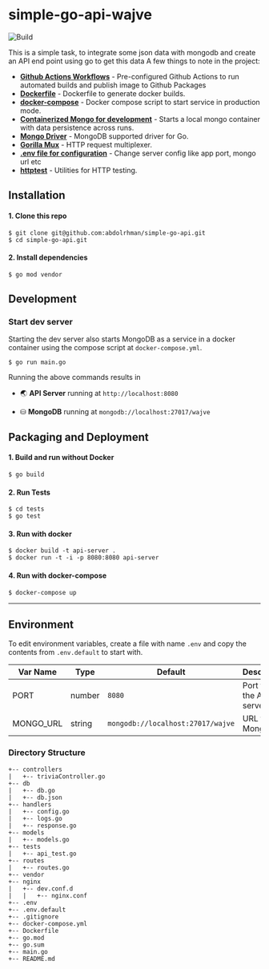 # simple-go-api-wajve


![Build](https://github.com/umangraval/Go-Mongodb-REST-boilerplate/workflows/Go/badge.svg)


This is a simple task, to integrate some json data with mongodb and create an API end point using go to get this data
A few things to note in the project:
* **[Github Actions Workflows](https://github.com/umangraval/Go-Mongodb-REST-boilerplate/tree/main/.github/workflows)** - Pre-configured Github Actions to run automated builds and publish image to Github Packages
* **[Dockerfile](https://github.com/umangraval/Go-Mongodb-REST-boilerplate/blob/main/Dockerfile)** - Dockerfile to generate docker builds.
* **[docker-compose](https://github.com/umangraval/Go-Mongodb-REST-boilerplate/blob/main/docker-compose.yml)** - Docker compose script to start service in production mode.
* **[Containerized Mongo for development](#development)** - Starts a local mongo container with data persistence across runs.
* **[Mongo Driver](https://go.mongodb.org/mongo-driver)** - MongoDB supported driver for Go.
* **[Gorilla Mux](https://go.mongodb.org/mongo-driver)** - HTTP request multiplexer.
* **[.env file for configuration](#environment)** - Change server config like app port, mongo url etc
* **[httptest](#testing)** - Utilities for HTTP testing.

## Installation

#### 1. Clone this repo

```
$ git clone git@github.com:abdolrhman/simple-go-api.git
$ cd simple-go-api.git
```

#### 2. Install dependencies

```
$ go mod vendor
```

## Development

### Start dev server
Starting the dev server also starts MongoDB as a service in a docker container using the compose script at `docker-compose.yml`.

```
$ go run main.go
```
Running the above commands results in 
* 🌏 **API Server** running at `http://localhost:8080`
<!-- * ⚙️**Swagger UI** at `http://localhost:3000/dev/api-docs` -->
* ⛁ **MongoDB** running at `mongodb://localhost:27017/wajve`

## Packaging and Deployment
#### 1. Build and run without Docker

```
$ go build 
```
#### 2. Run Tests

```
$ cd tests
$ go test
```
#### 3. Run with docker

```
$ docker build -t api-server .
$ docker run -t -i -p 8080:8080 api-server
```

#### 4. Run with docker-compose

```
$ docker-compose up
```


---

## Environment
To edit environment variables, create a file with name `.env` and copy the contents from `.env.default` to start with.

| Var Name  | Type  | Default                           | Description  |
|---|---|-----------------------------------|---|
|  PORT | number  | `8080`                            | Port to run the API server on |
|  MONGO_URL | string  | `mongodb://localhost:27017/wajve` | URL for MongoDB |

<!-- ## Logging
The application uses [winston](https://github.com/winstonjs/winston) as the default logger. The configuration file is at `src/logger.ts`.
* All logs are saved in `./logs` directory and at `/logs` in the docker container.
* The `docker-compose` file has a volume attached to container to expose host directory to the container for writing logs.
* Console messages are prettified
* Each line in error log file is a stringified JSON. -->


### Directory Structure

```
+-- controllers
|   +-- triviaController.go
+-- db
|   +-- db.go
|   +-- db.json
+-- handlers
|   +-- config.go
|   +-- logs.go
|   +-- response.go
+-- models
|   +-- models.go
+-- tests
|   +-- api_test.go
+-- routes
|   +-- routes.go
+-- vendor
+-- nginx
|   +-- dev.conf.d
|   |   +-- nginx.conf
+-- .env
+-- .env.default
+-- .gitignore
+-- docker-compose.yml
+-- Dockerfile
+-- go.mod
+-- go.sum
+-- main.go
+-- README.md
```
